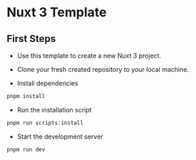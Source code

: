 # Nuxt 3 Template

## First Steps

- Use this template to create a new Nuxt 3 project.

- Clone your fresh created repository to your local machine.

- Install dependencies

```bash
pnpm install
```

- Run the installation script

```bash
pnpm run scripts:install
```

- Start the development server

```bash
pnpm run dev
```
